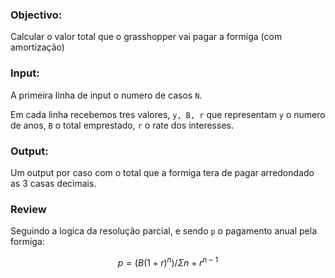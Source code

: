 ### Objectivo:

Calcular o valor total que o grasshopper vai pagar a formiga (com amortização)

### Input:

A primeira linha de input o numero de casos `N`.

Em cada linha recebemos tres valores, `y, B, r` que representam `y` o numero de anos, `B` o total emprestado, `r` o rate dos interesses.

### Output:

Um output por caso com o total que a formiga tera de pagar arredondado as 3 casas decimais.

### Review

Seguindo a logica da resolução parcial, e sendo `p` o pagamento anual pela formiga:

```math
p=(B(1+r)^n)/ \Sigma{n+r^{n-1}}
```

